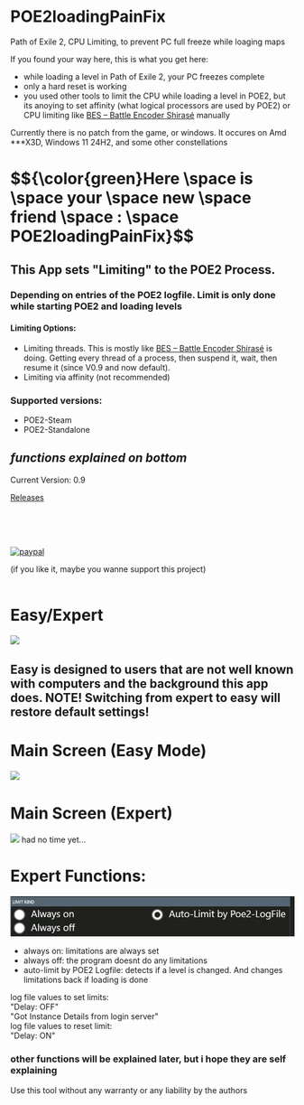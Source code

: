 # POE2loadingPainFix
Path of Exile 2, CPU Limiting, to prevent PC full freeze while loaging maps

If you found your way here, this is what you get here:
<ul>
      <li>while loading a level in Path of Exile 2, your PC freezes complete</li>
      <li>only a hard reset is working</li>
      <li>you used other tools to limit the CPU while loading a level in POE2, but its anoying to set affinity (what logical processors are used by POE2) or CPU limiting like 
            <a href="https://mion.yosei.fi/BES/">BES – Battle Encoder Shirasé</a>
  manually </li>
</ul>


Currently there is no patch from the game, or windows.
It occures on Amd ***X3D, Windows 11 24H2, and some other constellations

<h1>
$${\color{green}Here \space is \space your \space new \space friend \space : \space POE2loadingPainFix}$$
</h1>

<H2>
      This App sets "Limiting" to the POE2 Process.            
</H2>
<H3>Depending on entries of the POE2 logfile. Limit is only done while starting POE2 and loading levels</H3>
<H4>Limiting Options:</H4>
<ul>
      <li>Limiting threads. This is mostly like 
            <a href="https://mion.yosei.fi/BES/">BES – Battle Encoder Shirasé</a> is doing. Getting every thread of a process, then suspend it, wait, then resume it (since V0.9 and now default). </li>
      <li>Limiting via affinity (not recommended)</li>
</ul>

<H3>Supported versions:</H3>
      <ul>
      <li>POE2-Steam</li>
      <li>POE2-Standalone</li>
</ul>


*functions explained on bottom*
<BR>
-----------------

Current Version: 0.9

<p>
<a href="https://github.com/CrimsonED1/POE2loadingPainFix/releases">
  Releases
</a>
</p>
<br><br><br>
<p>
  <a href="https://www.paypal.me/crimsoned">
      <img src="https://www.paypalobjects.com/en_US/i/btn/btn_donateCC_LG.gif" alt="paypal">
  </a>
</p>
(if you like it, maybe you wanne support this project)
<br><br>

<H1>Easy/Expert</H1>
<img src="https://github.com/user-attachments/assets/56dc8b14-e44f-48c9-b79e-a3d16466946f">
<H2>Easy is designed to users that are not well known with computers and the background this app does. NOTE! Switching from expert to easy will restore default settings!</H2>

<H1>Main Screen (Easy Mode)</H1>
<img src="https://github.com/user-attachments/assets/8afa7d58-3a56-47f7-872e-743497cc3df9">


<H1>Main Screen (Expert)</H1>

<img src="https://github.com/user-attachments/assets/00b450d9-29d4-4a40-a543-c5b1cc480390">
had no time yet...

<H1>Expert Functions:</H1>
<img src="https://github.com/CrimsonED1/POE2loadingPainFix/blob/main/README_Sources/images/auto_functions.png?raw=true" alt="autos">

<ul>
      <li>always on: limitations are always set </li>
      <li>always off: the program doesnt do any limitations</li>
      <li>auto-limit by POE2 Logfile: detects if a level is changed. And changes limitations back if loading is done</li>
      
</ul>

log file values to set limits:
<br>
"Delay: OFF"
<br>
"Got Instance Details from login server"
<br>
log file values to reset limit:
<br>
"Delay: ON"
<br>
<h3>other functions will be explained later, but i hope they are self explaining</h3>


Use this tool without any warranty or any liability by the authors
